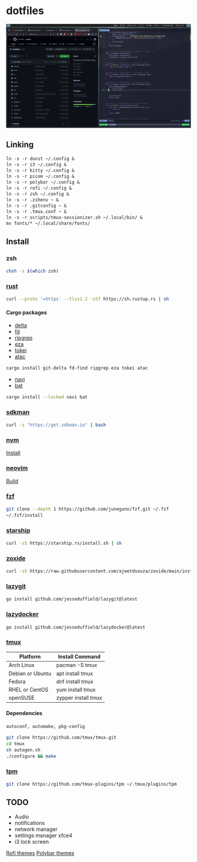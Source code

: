 # dotfiles

![Desktop](./screenshots/desktop.png)

## Linking

```
ln -s -r dunst ~/.config &
ln -s -r i3 ~/.config &
ln -s -r kitty ~/.config &
ln -s -r picom ~/.config &
ln -s -r polybar ~/.config &
ln -s -r rofi ~/.config &
ln -s -r zsh ~/.config &
ln -s -r .zshenv ~ &
ln -s -r .gitconfig ~ &
ln -s -r .tmux.conf ~ &
ln -s -r scripts/tmux-sessionizer.sh ~/.local/bin/ &
mv fonts/* ~/.local/share/fonts/
```

## Install

### zsh

```bash
chsh -s $(which zsh)
```

### [rust](https://www.rust-lang.org/)

```bash
curl --proto '=https' --tlsv1.2 -sSf https://sh.rustup.rs | sh
```

#### Cargo packages

- [delta](https://github.com/dandavison/delta)
- [fd](https://github.com/sharkdp/fd)
- [ripgrep](https://github.com/BurntSushi/ripgrep)
- [eza](https://github.com/eza-community/eza)
- [tokei](https://github.com/XAMPPRocky/tokei)
- [atac](https://github.com/Julien-cpsn/ATAC)

```bash
cargo install git-delta fd-find ripgrep eza tokei atac
```

- [navi](https://github.com/denisidoro/navi)
- [bat](https://github.com/sharkdp/bat)

```bash
cargo install --locked navi bat
```

### [sdkman](https://sdkman.io/)

```bash
curl -s "https://get.sdkman.io" | bash
```

### [nvm](https://github.com/nvm-sh/nvm)

[Install](https://github.com/nvm-sh/nvm?tab=readme-ov-file#installing-and-updating)

### [neovim](https://github.com/neovim/neovim/blob/master/INSTALL.md)

[Build](https://github.com/neovim/neovim/blob/master/BUILD.md)

### [fzf](https://github.com/junegunn/fzf)

```bash
git clone --depth 1 https://github.com/junegunn/fzf.git ~/.fzf
~/.fzf/install
```

### [starship](https://starship.rs/)

```bash
curl -sS https://starship.rs/install.sh | sh
```

### [zoxide](https://github.com/ajeetdsouza/zoxide)

```bash
curl -sS https://raw.githubusercontent.com/ajeetdsouza/zoxide/main/install.sh | bash

```

### [lazygit](https://github.com/jesseduffield/lazygit)

```bash
go install github.com/jesseduffield/lazygit@latest
```

### [lazydocker](https://github.com/jesseduffield/lazydocker)

```bash
go install github.com/jesseduffield/lazydocker@latest
```

### [tmux](https://github.com/tmux/tmux/wiki/Installing)

| Platform         | Install Command     |
| ---------------- | ------------------- |
| Arch Linux       | pacman -S tmux      |
| Debian or Ubuntu | apt install tmux    |
| Fedora           | dnf install tmux    |
| RHEL or CentOS   | yum install tmux    |
| openSUSE         | zypper install tmux |

#### Dependencies

`autoconf, automake, pkg-config`

```bash
git clone https://github.com/tmux/tmux.git
cd tmux
sh autogen.sh
./configure && make
```

### [tpm](https://github.com/tmux-plugins/tpm)

```bash
git clone https://github.com/tmux-plugins/tpm ~/.tmux/plugins/tpm
```

## TODO

- Audio
- notifications
- network manager
- settings manager xfce4
- i3 lock screen

[Rofi themes](https://github.com/adi1090x/rofi)
[Polybar themes](https://github.com/adi1090x/polybar-themes)
